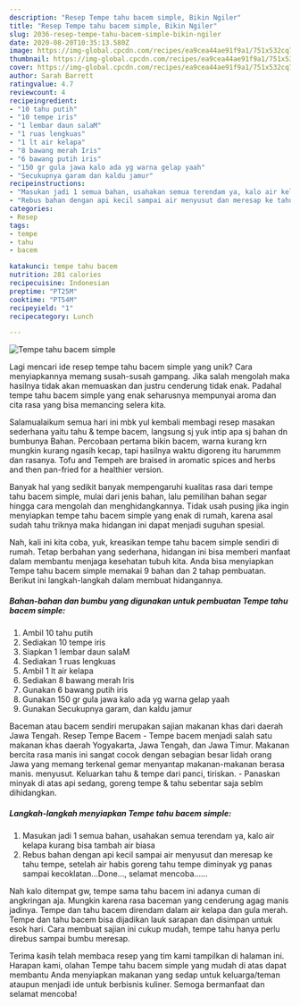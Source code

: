 ```yaml
---
description: "Resep Tempe tahu bacem simple, Bikin Ngiler"
title: "Resep Tempe tahu bacem simple, Bikin Ngiler"
slug: 2036-resep-tempe-tahu-bacem-simple-bikin-ngiler
date: 2020-08-20T10:35:13.580Z
image: https://img-global.cpcdn.com/recipes/ea9cea44ae91f9a1/751x532cq70/tempe-tahu-bacem-simple-foto-resep-utama.jpg
thumbnail: https://img-global.cpcdn.com/recipes/ea9cea44ae91f9a1/751x532cq70/tempe-tahu-bacem-simple-foto-resep-utama.jpg
cover: https://img-global.cpcdn.com/recipes/ea9cea44ae91f9a1/751x532cq70/tempe-tahu-bacem-simple-foto-resep-utama.jpg
author: Sarah Barrett
ratingvalue: 4.7
reviewcount: 4
recipeingredient:
- "10 tahu putih"
- "10 tempe iris"
- "1 lembar daun salaM"
- "1 ruas lengkuas"
- "1 lt air kelapa"
- "8 bawang merah Iris"
- "6 bawang putih iris"
- "150 gr gula jawa kalo ada yg warna gelap yaah"
- "Secukupnya garam dan kaldu jamur"
recipeinstructions:
- "Masukan jadi 1 semua bahan, usahakan semua terendam ya, kalo air kelapa kurang bisa tambah air biasa"
- "Rebus bahan dengan api kecil sampai air menyusut dan meresap ke tahu tempe, setelah air habis goreng tahu tempe diminyak yg panas sampai kecoklatan...Done..., selamat mencoba......"
categories:
- Resep
tags:
- tempe
- tahu
- bacem

katakunci: tempe tahu bacem 
nutrition: 281 calories
recipecuisine: Indonesian
preptime: "PT25M"
cooktime: "PT54M"
recipeyield: "1"
recipecategory: Lunch

---
```



![Tempe tahu bacem simple](https://img-global.cpcdn.com/recipes/ea9cea44ae91f9a1/751x532cq70/tempe-tahu-bacem-simple-foto-resep-utama.jpg)

Lagi mencari ide resep tempe tahu bacem simple yang unik? Cara menyiapkannya memang susah-susah gampang. Jika salah mengolah maka hasilnya tidak akan memuaskan dan justru cenderung tidak enak. Padahal tempe tahu bacem simple yang enak seharusnya mempunyai aroma dan cita rasa yang bisa memancing selera kita.

Salamualaikum semua hari ini mbk yul kembali membagi resep masakan sederhana yaitu tahu &amp; tempe bacem, langsung sj yuk intip apa sj bahan dn bumbunya Bahan. Percobaan pertama bikin bacem, warna kurang krn mungkin kurang ngasih kecap, tapi hasilnya waktu digoreng itu harummm dan rasanya. Tofu and Tempeh are braised in aromatic spices and herbs and then pan-fried for a healthier version.

Banyak hal yang sedikit banyak mempengaruhi kualitas rasa dari tempe tahu bacem simple, mulai dari jenis bahan, lalu pemilihan bahan segar hingga cara mengolah dan menghidangkannya. Tidak usah pusing jika ingin menyiapkan tempe tahu bacem simple yang enak di rumah, karena asal sudah tahu triknya maka hidangan ini dapat menjadi suguhan spesial.


Nah, kali ini kita coba, yuk, kreasikan tempe tahu bacem simple sendiri di rumah. Tetap berbahan yang sederhana, hidangan ini bisa memberi manfaat dalam membantu menjaga kesehatan tubuh kita. Anda bisa menyiapkan Tempe tahu bacem simple memakai 9 bahan dan 2 tahap pembuatan. Berikut ini langkah-langkah dalam membuat hidangannya.

<!--inarticleads1-->

##### Bahan-bahan dan bumbu yang digunakan untuk pembuatan Tempe tahu bacem simple:

1. Ambil 10 tahu putih
1. Sediakan 10 tempe iris
1. Siapkan 1 lembar daun salaM
1. Sediakan 1 ruas lengkuas
1. Ambil 1 lt air kelapa
1. Sediakan 8 bawang merah Iris
1. Gunakan 6 bawang putih iris
1. Gunakan 150 gr gula jawa kalo ada yg warna gelap yaah
1. Gunakan Secukupnya garam, dan kaldu jamur


Baceman atau bacem sendiri merupakan sajian makanan khas dari daerah Jawa Tengah. Resep Tempe Bacem - Tempe bacem menjadi salah satu makanan khas daerah Yogyakarta, Jawa Tengah, dan Jawa Timur. Makanan bercita rasa manis ini sangat cocok dengan sebagian besar lidah orang Jawa yang memang terkenal gemar menyantap makanan-makanan berasa manis. menyusut. Keluarkan tahu &amp; tempe dari panci, tiriskan. - Panaskan minyak di atas api sedang, goreng tempe &amp; tahu sebentar saja seblm dihidangkan. 

<!--inarticleads2-->

##### Langkah-langkah menyiapkan Tempe tahu bacem simple:

1. Masukan jadi 1 semua bahan, usahakan semua terendam ya, kalo air kelapa kurang bisa tambah air biasa
1. Rebus bahan dengan api kecil sampai air menyusut dan meresap ke tahu tempe, setelah air habis goreng tahu tempe diminyak yg panas sampai kecoklatan...Done..., selamat mencoba......


Nah kalo ditempat gw, tempe sama tahu bacem ini adanya cuman di angkringan aja. Mungkin karena rasa baceman yang cenderung agag manis jadinya. Tempe dan tahu bacem direndam dalam air kelapa dan gula merah. Tempe dan tahu bacem bisa dijadikan lauk sarapan dan disimpan untuk esok hari. Cara membuat sajian ini cukup mudah, tempe tahu hanya perlu direbus sampai bumbu meresap. 

Terima kasih telah membaca resep yang tim kami tampilkan di halaman ini. Harapan kami, olahan Tempe tahu bacem simple yang mudah di atas dapat membantu Anda menyiapkan makanan yang sedap untuk keluarga/teman ataupun menjadi ide untuk berbisnis kuliner. Semoga bermanfaat dan selamat mencoba!

